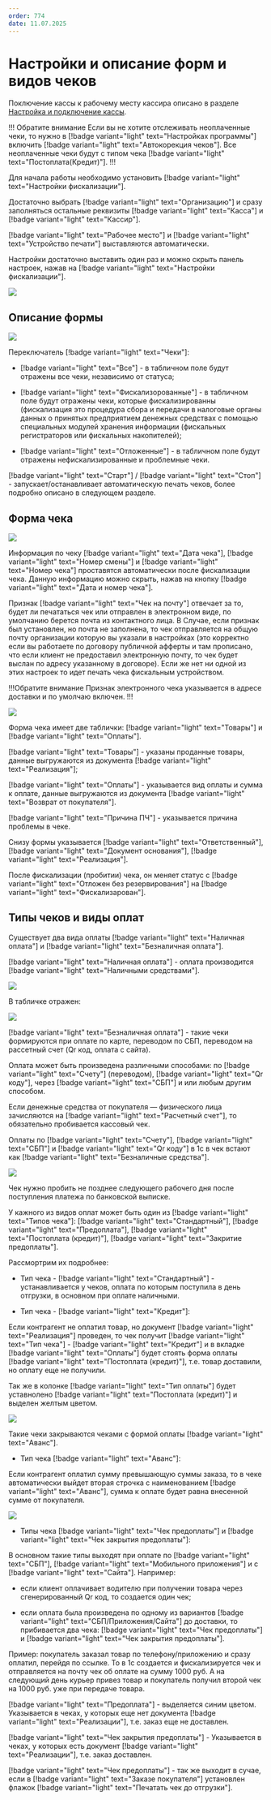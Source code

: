 ```yaml
---
order: 774
date: 11.07.2025
---
```


# Настройки и описание форм и видов чеков

Поключение кассы к рабочему месту кассира описано в разделе [Настройка и подключение кассы](https://vodavoz.github.io/Manual/1-руководство-администратора/9-настройка-и-подключение-кассы/).

!!! Обратите внимание
Если вы не хотите отслеживать неоплаченные чеки, то нужно в [!badge variant="light" text="Настройках программы"] включить [!badge variant="light" text="Автокорекция чеков"]. Все неоплаченные чеки будут с типом чека [!badge variant="light" text="Постоплата(Кредит)"].
!!!

Для начала работы необходимо установить [!badge variant="light" text="Настройки фискализации"].

Достаточно выбрать [!badge variant="light" text="Организацию"] и сразу заполняться остальные реквизиты [!badge variant="light" text="Касса"] и [!badge variant="light" text="Кассир"].

[!badge variant="light" text="Рабочее место"] и [!badge variant="light" text="Устройство печати"] выставляются автоматически.

Настройки достаточно выставить один раз и можно скрыть панель настроек, нажав на [!badge variant="light" text="Настройки фискализации"].

![](\images\диспетчер\кас.gif)

## Описание формы

![](\images\диспетчер\кас.jpg)

Переключатель [!badge variant="light" text="Чеки"]:

- [!badge variant="light" text="Все"] - в табличном поле будут отражены все чеки, независимо от статуса;

- [!badge variant="light" text="Фискализорованные"] - в табличном поле будут отражены чеки, которые фискализированны (фискализация это процедура сбора и передачи в налоговые органы данных о принятых предприятием денежных средствах с помощью 
специальных модулей хранения информации (фискальных регистраторов или фискальных накопителей);

- [!badge variant="light" text="Отложенные"] - в табличном поле будут отражены нефискализированные и проблемные чеки.

[!badge variant="light" text="Старт"] / [!badge variant="light" text="Стоп"] - запускает/останавливает автоматическую печать чеков, более подробно описано в следующем разделе.

## Форма чека


![](\images\диспетчер\кас1.jpg)

Информация по чеку [!badge variant="light" text="Дата чека"], [!badge variant="light" text="Номер смены"] и [!badge variant="light" text="Номер чека"] проставятся автоматически после фискализации чека.
Данную информацию можно скрыть, нажав на кнопку [!badge variant="light" text="Дата и номер чека"].

Признак [!badge variant="light" text="Чек на почту"] отвечает за то, будет ли печататься чек или отправлен в электронном виде, по умолчанию берется почта из контактного лица. В Случае, если признак был установлен, но почта не заполнена, то чек отправляется на общую почту организации которую вы указали в настройках (это корректно если вы работаете по договору публичной афферты и там прописано, что если клиент не предоставил электронную почту, то чек будет выслан по адресу указанному в договоре). Если же нет ни одной из этих настроек то идет печать чека фискальным устройством.

!!!Обратите внимание
Признак электронного чека указывается в адресе доставки и по умолчаю включен.
!!!

![](\images\диспетчер\кас2.gif)

Форма чека имеет две таблички: [!badge variant="light" text="Товары"] и [!badge variant="light" text="Оплаты"].

[!badge variant="light" text="Товары"] - указаны проданные товары, данные выгружаются из документа [!badge variant="light" text="Реализация"];

[!badge variant="light" text="Оплаты"] - указывается вид оплаты и сумма к оплате, данные выгружаются из документа [!badge variant="light" text="Возврат от покупателя"].

[!badge variant="light" text="Причина ПЧ"] - указывается причина проблемы в чеке.

Снизу формы указывается [!badge variant="light" text="Ответственный"], [!badge variant="light" text="Документ основания"], [!badge variant="light" text="Реализация"].

После фискализации (пробитии) чека, он меняет статус с [!badge variant="light" text="Отложен без резервирования"] на [!badge variant="light" text="Фискализарован"].

## Типы чеков и виды оплат

Существует два вида оплаты [!badge variant="light" text="Наличная оплата"] и [!badge variant="light" text="Безналичная оплата"].

[!badge variant="light" text="Наличная оплата"] - оплата производится [!badge variant="light" text="Наличными средствами"]. 

![](\images\диспетчер\кас6.jpg)

В табличке отражен:

![](\images\диспетчер\кас7.jpg)

[!badge variant="light" text="Безналичная оплата"] - такие чеки формируются при оплате по карте, переводом по СБП, переводом на рассетный счет (Qr код, оплата с сайта).

Оплата может быть произведена различными способами: по [!badge variant="light" text="Счету"] (переводом), [!badge variant="light" text="Qr коду"], через [!badge variant="light" text="СБП"] 
и или любым другим способом. 

Если денежные средства от покупателя — физического лица зачисляются на [!badge variant="light" text="Расчетный счет"], то обязательно пробивается кассовый чек. 

Оплаты по [!badge variant="light" text="Счету"], [!badge variant="light" text="СБП"] и [!badge variant="light" text="Qr коду"] в 1с в чек встают как [!badge variant="light" text="Безналичные средства"].

![](\images\диспетчер\кас8.jpg)

Чек нужно пробить не позднее следующего рабочего дня после поступления платежа по банковской выписке.

У кажного из видов оплат может быть один из  [!badge variant="light" text="Типов чека"]: [!badge variant="light" text="Стандартный"],
[!badge variant="light" text="Предоплата"], [!badge variant="light" text="Постоплата (кредит)"], [!badge variant="light" text="Закритие предоплаты"].

Рассмортрим их подробнее:

- Тип чека - [!badge variant="light" text="Стандартный"] - устанавливается у чеков, оплата по которым поступила в день отгрузки, в основном при оплате наличными.

- Тип чека - [!badge variant="light" text="Кредит"]:

Если контрагент не оплатил товар, но документ [!badge variant="light" text="Реализация"] проведен, то чек получит [!badge variant="light" text="Тип чека"] - [!badge variant="light" text="Кредит"] 
и в вкладке [!badge variant="light" text="Оплаты"] будет стоять форма оплаты [!badge variant="light" text="Постоплата (кредит)"], т.е. товар доставили, но оплату еще не получили.

Так же в колонке [!badge variant="light" text="Тип оплаты"] будет уставнолено [!badge variant="light" text="Постоплата (кредит)"] и выделен желтым цветом.

![](\images\диспетчер\кас3.jpg)

Такие чеки закрываются чеками с формой оплаты [!badge variant="light" text="Аванс"].

- Тип чека [!badge variant="light" text="Аванс"]:

Если контрагент оплатил сумму превышающую суммы заказа, то в чеке автоматически выйдет вторая строчка с наименованием [!badge variant="light" text="Аванс"], сумма к оплате будет равна внесенной сумме 
от покупателя.

![](\images\диспетчер\кас2.jpg)

- Типы чека [!badge variant="light" text="Чек предоплаты"] и [!badge variant="light" text="Чек закрытия предоплаты"]: 

В основном такие типы выходят при оплате по [!badge variant="light" text="СБП"], [!badge variant="light" text="Мобильного приложения"] и с [!badge variant="light" text="Сайта"]. Например:

- если клиент оплачивает водителю при получении товара через сгенерированный Qr код, то создается один чек;

- если оплата была произведена по одному из вариантов [!badge variant="light" text="СБП/Приложения/Сайта"] до доставки, то прибивается два чека: [!badge variant="light" text="Чек предоплаты"] и [!badge variant="light" text="Чек закрытия предоплаты"].

Пример: покупатель заказал товар по телефону/приложению и сразу оплатил, перейдя по ссылке. То в 1с создается и фискализируется чек и отправляется на почту чек об оплате на сумму 1000 руб. 
А на следующий день курьер привез товар и покупатель получил второй чек на 1000 руб. уже при передаче товара.

[!badge variant="light" text="Предоплата"] - выделяется синим цветом. Указывается в чеках, у которых еще нет документа [!badge variant="light" text="Реализации"], т.е. заказ еще не доставлен. 

[!badge variant="light" text="Чек закрытия предоплаты"] - Указывается в чеках, у которых есть документ [!badge variant="light" text="Реализации"], т.е. заказ доставлен.

[!badge variant="light" text="Чек предоплаты"] - так же выходит в сучае, если в [!badge variant="light" text="Заказе покупателя"] установлен флажок [!badge variant="light" text="Печатать чек до отгрузки"].


